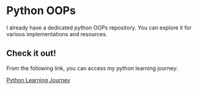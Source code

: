 # Python OOPs

I already have a dedicated python OOPs repository. You can explore it for various implementations and resources.

## Check it out!

From the following link, you can access my python learning journey:

[Python Learning Journey](https://github.com/avarshvir/Python-Learning-Journey/tree/main/python_7_oop)
